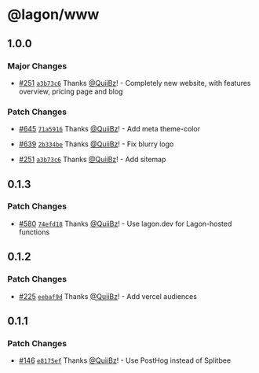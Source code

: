 # @lagon/www

## 1.0.0

### Major Changes

- [#251](https://github.com/lagonapp/lagon/pull/251) [`a3b73c6`](https://github.com/lagonapp/lagon/commit/a3b73c623136db5a4840e1d43138ecd96b66059e) Thanks [@QuiiBz](https://github.com/QuiiBz)! - Completely new website, with features overview, pricing page and blog

### Patch Changes

- [#645](https://github.com/lagonapp/lagon/pull/645) [`71a5916`](https://github.com/lagonapp/lagon/commit/71a59167df17706d731d76a300fc74196eacee80) Thanks [@QuiiBz](https://github.com/QuiiBz)! - Add meta theme-color

* [#639](https://github.com/lagonapp/lagon/pull/639) [`2b334be`](https://github.com/lagonapp/lagon/commit/2b334bebabff90fb3a5a9d0d473a26ea6498580d) Thanks [@QuiiBz](https://github.com/QuiiBz)! - Fix blurry logo

- [#251](https://github.com/lagonapp/lagon/pull/251) [`a3b73c6`](https://github.com/lagonapp/lagon/commit/a3b73c623136db5a4840e1d43138ecd96b66059e) Thanks [@QuiiBz](https://github.com/QuiiBz)! - Add sitemap

## 0.1.3

### Patch Changes

- [#580](https://github.com/lagonapp/lagon/pull/580) [`74efd18`](https://github.com/lagonapp/lagon/commit/74efd186f97b86dd085c7a90e1f35c78507f5bbe) Thanks [@QuiiBz](https://github.com/QuiiBz)! - Use lagon.dev for Lagon-hosted functions

## 0.1.2

### Patch Changes

- [#225](https://github.com/lagonapp/lagon/pull/225) [`eebaf9d`](https://github.com/lagonapp/lagon/commit/eebaf9d535c9376cdccacb5a7578eae30835c9e1) Thanks [@QuiiBz](https://github.com/QuiiBz)! - Add vercel audiences

## 0.1.1

### Patch Changes

- [#146](https://github.com/lagonapp/lagon/pull/146) [`e8175ef`](https://github.com/lagonapp/lagon/commit/e8175effa1e3ccaaa673e60bfba4fcb9376cc15d) Thanks [@QuiiBz](https://github.com/QuiiBz)! - Use PostHog instead of Splitbee
